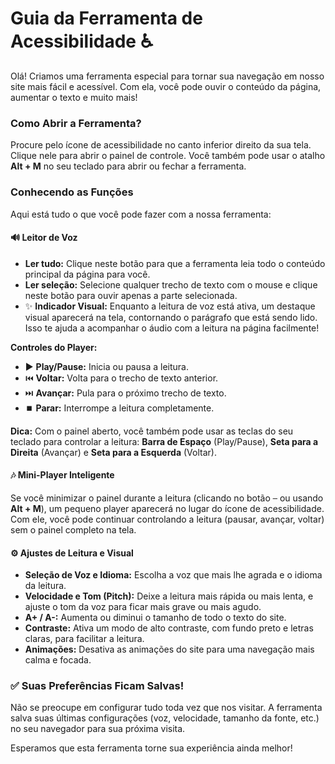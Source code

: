 # Guia da Ferramenta de Acessibilidade ♿

Olá! Criamos uma ferramenta especial para tornar sua navegação em nosso site mais fácil e acessível. Com ela, você pode ouvir o conteúdo da página, aumentar o texto e muito mais!

### Como Abrir a Ferramenta?

Procure pelo ícone de acessibilidade no canto inferior direito da sua tela.
Clique nele para abrir o painel de controle. Você também pode usar o atalho **Alt + M** no seu teclado para abrir ou fechar a ferramenta.

### Conhecendo as Funções

Aqui está tudo o que você pode fazer com a nossa ferramenta:

#### 🔊 Leitor de Voz

-   **Ler tudo:** Clique neste botão para que a ferramenta leia todo o conteúdo principal da página para você.
-   **Ler seleção:** Selecione qualquer trecho de texto com o mouse e clique neste botão para ouvir apenas a parte selecionada.
-   ✨ **Indicador Visual:** Enquanto a leitura de voz está ativa, um destaque visual aparecerá na tela, contornando o parágrafo que está sendo lido. Isso te ajuda a acompanhar o áudio com a leitura na página facilmente!

**Controles do Player:**
-   ▶️ **Play/Pause:** Inicia ou pausa a leitura.
-   ⏮️ **Voltar:** Volta para o trecho de texto anterior.
-   ⏭️ **Avançar:** Pula para o próximo trecho de texto.
-   ⏹️ **Parar:** Interrompe a leitura completamente.

**Dica:** Com o painel aberto, você também pode usar as teclas do seu teclado para controlar a leitura: **Barra de Espaço** (Play/Pause), **Seta para a Direita** (Avançar) e **Seta para a Esquerda** (Voltar).

#### 🎶 Mini-Player Inteligente

Se você minimizar o painel durante a leitura (clicando no botão `─` ou usando **Alt + M**), um pequeno player aparecerá no lugar do ícone de acessibilidade. Com ele, você pode continuar controlando a leitura (pausar, avançar, voltar) sem o painel completo na tela.

#### ⚙️ Ajustes de Leitura e Visual

-   **Seleção de Voz e Idioma:** Escolha a voz que mais lhe agrada e o idioma da leitura.
-   **Velocidade e Tom (Pitch):** Deixe a leitura mais rápida ou mais lenta, e ajuste o tom da voz para ficar mais grave ou mais agudo.
-   **A+ / A-:** Aumenta ou diminui o tamanho de todo o texto do site.
-   **Contraste:** Ativa um modo de alto contraste, com fundo preto e letras claras, para facilitar a leitura.
-   **Animações:** Desativa as animações do site para uma navegação mais calma e focada.

### ✅ Suas Preferências Ficam Salvas!

Não se preocupe em configurar tudo toda vez que nos visitar. A ferramenta salva suas últimas configurações (voz, velocidade, tamanho da fonte, etc.) no seu navegador para sua próxima visita.

Esperamos que esta ferramenta torne sua experiência ainda melhor!
